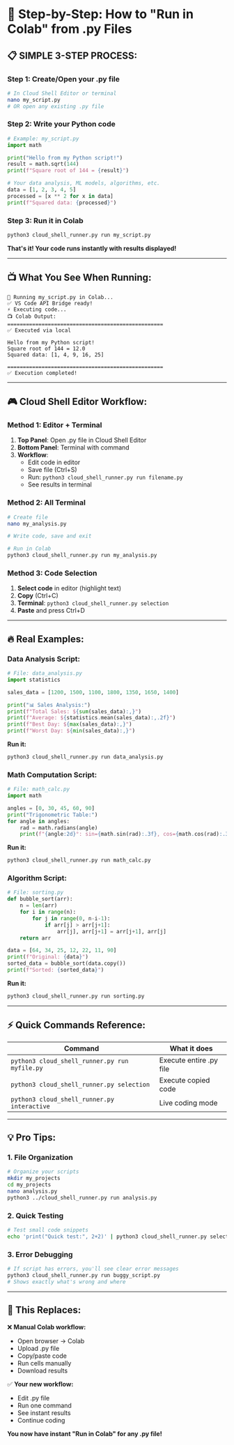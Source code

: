 # 🎯 Step-by-Step: How to "Run in Colab" from .py Files

## 📋 **SIMPLE 3-STEP PROCESS:**

### **Step 1: Create/Open your .py file**
```bash
# In Cloud Shell Editor or terminal
nano my_script.py
# OR open any existing .py file
```

### **Step 2: Write your Python code**
```python
# Example: my_script.py
import math

print("Hello from my Python script!")
result = math.sqrt(144)
print(f"Square root of 144 = {result}")

# Your data analysis, ML models, algorithms, etc.
data = [1, 2, 3, 4, 5]
processed = [x ** 2 for x in data]
print(f"Squared data: {processed}")
```

### **Step 3: Run it in Colab**
```bash
python3 cloud_shell_runner.py run my_script.py
```

**That's it! Your code runs instantly with results displayed!**

---

## 📺 **What You See When Running:**

```
🚀 Running my_script.py in Colab...
✅ VS Code API Bridge ready!
⚡ Executing code...
📺 Colab Output:
==================================================
✅ Executed via local

Hello from my Python script!
Square root of 144 = 12.0
Squared data: [1, 4, 9, 16, 25]

==================================================
✅ Execution completed!
```

---

## 🎮 **Cloud Shell Editor Workflow:**

### **Method 1: Editor + Terminal**
1. **Top Panel**: Open .py file in Cloud Shell Editor
2. **Bottom Panel**: Terminal with command
3. **Workflow**: 
   - Edit code in editor
   - Save file (Ctrl+S)
   - Run: `python3 cloud_shell_runner.py run filename.py`
   - See results in terminal

### **Method 2: All Terminal**
```bash
# Create file
nano my_analysis.py

# Write code, save and exit

# Run in Colab
python3 cloud_shell_runner.py run my_analysis.py
```

### **Method 3: Code Selection**
1. **Select code** in editor (highlight text)
2. **Copy** (Ctrl+C)
3. **Terminal**: `python3 cloud_shell_runner.py selection`
4. **Paste** and press Ctrl+D

---

## 🔥 **Real Examples:**

### **Data Analysis Script:**
```python
# File: data_analysis.py
import statistics

sales_data = [1200, 1500, 1100, 1800, 1350, 1650, 1400]

print("📊 Sales Analysis:")
print(f"Total Sales: ${sum(sales_data):,}")
print(f"Average: ${statistics.mean(sales_data):,.2f}")
print(f"Best Day: ${max(sales_data):,}")
print(f"Worst Day: ${min(sales_data):,}")
```

**Run it:**
```bash
python3 cloud_shell_runner.py run data_analysis.py
```

### **Math Computation Script:**
```python
# File: math_calc.py
import math

angles = [0, 30, 45, 60, 90]
print("Trigonometric Table:")
for angle in angles:
    rad = math.radians(angle)
    print(f"{angle:2d}°: sin={math.sin(rad):.3f}, cos={math.cos(rad):.3f}")
```

**Run it:**
```bash
python3 cloud_shell_runner.py run math_calc.py
```

### **Algorithm Script:**
```python
# File: sorting.py
def bubble_sort(arr):
    n = len(arr)
    for i in range(n):
        for j in range(0, n-i-1):
            if arr[j] > arr[j+1]:
                arr[j], arr[j+1] = arr[j+1], arr[j]
    return arr

data = [64, 34, 25, 12, 22, 11, 90]
print(f"Original: {data}")
sorted_data = bubble_sort(data.copy())
print(f"Sorted: {sorted_data}")
```

**Run it:**
```bash
python3 cloud_shell_runner.py run sorting.py
```

---

## ⚡ **Quick Commands Reference:**

| Command | What it does |
|---------|--------------|
| `python3 cloud_shell_runner.py run myfile.py` | Execute entire .py file |
| `python3 cloud_shell_runner.py selection` | Execute copied code |
| `python3 cloud_shell_runner.py interactive` | Live coding mode |

---

## 💡 **Pro Tips:**

### **1. File Organization**
```bash
# Organize your scripts
mkdir my_projects
cd my_projects
nano analysis.py
python3 ../cloud_shell_runner.py run analysis.py
```

### **2. Quick Testing**
```bash
# Test small code snippets
echo 'print("Quick test:", 2+2)' | python3 cloud_shell_runner.py selection
```

### **3. Error Debugging**
```bash
# If script has errors, you'll see clear error messages
python3 cloud_shell_runner.py run buggy_script.py
# Shows exactly what's wrong and where
```

---

## 🎯 **This Replaces:**

❌ **Manual Colab workflow:**
- Open browser → Colab
- Upload .py file
- Copy/paste code
- Run cells manually
- Download results

✅ **Your new workflow:**
- Edit .py file
- Run one command
- See instant results
- Continue coding

**You now have instant "Run in Colab" for any .py file!**